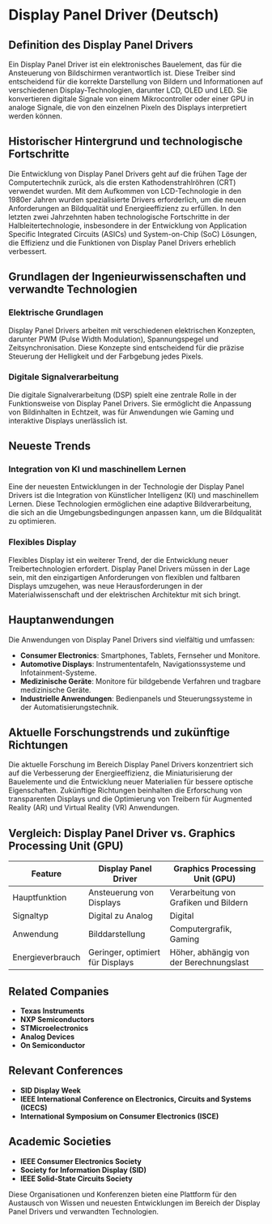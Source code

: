 # Display Panel Driver (Deutsch)

## Definition des Display Panel Drivers

Ein Display Panel Driver ist ein elektronisches Bauelement, das für die Ansteuerung von Bildschirmen verantwortlich ist. Diese Treiber sind entscheidend für die korrekte Darstellung von Bildern und Informationen auf verschiedenen Display-Technologien, darunter LCD, OLED und LED. Sie konvertieren digitale Signale von einem Mikrocontroller oder einer GPU in analoge Signale, die von den einzelnen Pixeln des Displays interpretiert werden können. 

## Historischer Hintergrund und technologische Fortschritte

Die Entwicklung von Display Panel Drivers geht auf die frühen Tage der Computertechnik zurück, als die ersten Kathodenstrahlröhren (CRT) verwendet wurden. Mit dem Aufkommen von LCD-Technologie in den 1980er Jahren wurden spezialisierte Drivers erforderlich, um die neuen Anforderungen an Bildqualität und Energieeffizienz zu erfüllen. In den letzten zwei Jahrzehnten haben technologische Fortschritte in der Halbleitertechnologie, insbesondere in der Entwicklung von Application Specific Integrated Circuits (ASICs) und System-on-Chip (SoC) Lösungen, die Effizienz und die Funktionen von Display Panel Drivers erheblich verbessert.

## Grundlagen der Ingenieurwissenschaften und verwandte Technologien

### Elektrische Grundlagen

Display Panel Drivers arbeiten mit verschiedenen elektrischen Konzepten, darunter PWM (Pulse Width Modulation), Spannungspegel und Zeitsynchronisation. Diese Konzepte sind entscheidend für die präzise Steuerung der Helligkeit und der Farbgebung jedes Pixels. 

### Digitale Signalverarbeitung

Die digitale Signalverarbeitung (DSP) spielt eine zentrale Rolle in der Funktionsweise von Display Panel Drivers. Sie ermöglicht die Anpassung von Bildinhalten in Echtzeit, was für Anwendungen wie Gaming und interaktive Displays unerlässlich ist.

## Neueste Trends

### Integration von KI und maschinellem Lernen

Eine der neuesten Entwicklungen in der Technologie der Display Panel Drivers ist die Integration von Künstlicher Intelligenz (KI) und maschinellem Lernen. Diese Technologien ermöglichen eine adaptive Bildverarbeitung, die sich an die Umgebungsbedingungen anpassen kann, um die Bildqualität zu optimieren.

### Flexibles Display

Flexibles Display ist ein weiterer Trend, der die Entwicklung neuer Treibertechnologien erfordert. Display Panel Drivers müssen in der Lage sein, mit den einzigartigen Anforderungen von flexiblen und faltbaren Displays umzugehen, was neue Herausforderungen in der Materialwissenschaft und der elektrischen Architektur mit sich bringt.

## Hauptanwendungen

Die Anwendungen von Display Panel Drivers sind vielfältig und umfassen:

- **Consumer Electronics**: Smartphones, Tablets, Fernseher und Monitore.
- **Automotive Displays**: Instrumententafeln, Navigationssysteme und Infotainment-Systeme.
- **Medizinische Geräte**: Monitore für bildgebende Verfahren und tragbare medizinische Geräte.
- **Industrielle Anwendungen**: Bedienpanels und Steuerungssysteme in der Automatisierungstechnik.

## Aktuelle Forschungstrends und zukünftige Richtungen

Die aktuelle Forschung im Bereich Display Panel Drivers konzentriert sich auf die Verbesserung der Energieeffizienz, die Miniaturisierung der Bauelemente und die Entwicklung neuer Materialien für bessere optische Eigenschaften. Zukünftige Richtungen beinhalten die Erforschung von transparenten Displays und die Optimierung von Treibern für Augmented Reality (AR) und Virtual Reality (VR) Anwendungen.

## Vergleich: Display Panel Driver vs. Graphics Processing Unit (GPU)

| Feature                         | Display Panel Driver                      | Graphics Processing Unit (GPU)             |
|---------------------------------|------------------------------------------|--------------------------------------------|
| Hauptfunktion                   | Ansteuerung von Displays                 | Verarbeitung von Grafiken und Bildern      |
| Signaltyp                       | Digital zu Analog                        | Digital                                    |
| Anwendung                       | Bilddarstellung                          | Computergrafik, Gaming                     |
| Energieverbrauch                 | Geringer, optimiert für Displays        | Höher, abhängig von der Berechnungslast    |

## Related Companies

- **Texas Instruments**
- **NXP Semiconductors**
- **STMicroelectronics**
- **Analog Devices**
- **On Semiconductor**

## Relevant Conferences

- **SID Display Week**
- **IEEE International Conference on Electronics, Circuits and Systems (ICECS)**
- **International Symposium on Consumer Electronics (ISCE)**

## Academic Societies

- **IEEE Consumer Electronics Society**
- **Society for Information Display (SID)**
- **IEEE Solid-State Circuits Society**

Diese Organisationen und Konferenzen bieten eine Plattform für den Austausch von Wissen und neuesten Entwicklungen im Bereich der Display Panel Drivers und verwandten Technologien.